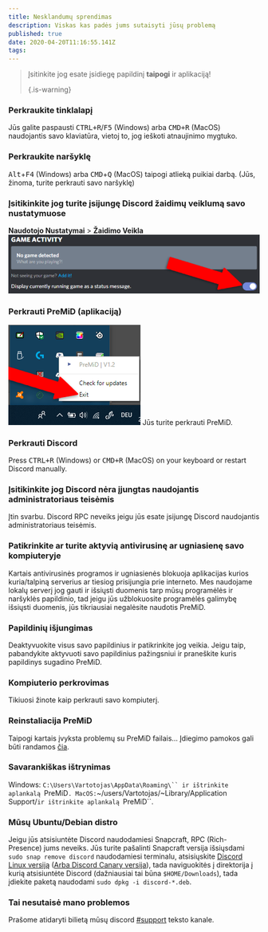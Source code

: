 ```yaml
---
title: Nesklandumų sprendimas
description: Viskas kas padės jums sutaisyti jūsų problemą
published: true
date: 2020-04-20T11:16:55.141Z
tags:
---
```


> Įsitinkite jog esate įsidiegę papildinį **taipogi** ir aplikaciją! 
> 
> {.is-warning}

### Perkraukite tinklalapį
Jūs galite paspausti <kbd>CTRL+R</kbd>/<kbd>F5</kbd> (Windows) arba <kbd>CMD+R</kbd> (MacOS) naudojantis savo klaviatūra, vietoj to, jog ieškoti atnaujinimo mygtuko.

### Perkraukite naršyklę
<kbd>Alt</kbd>+<kbd>F4</kbd> (Windows) arba <kbd>CMD</kbd>+<kbd>Q</kbd> (MacOS) taipogi atlieką puikiai darbą. (Jūs, žinoma, turite perkrauti savo naršyklę)

### Įsitikinkite jog turite įsijungę Discord žaidimų veiklumą savo nustatymuose
**Naudotojo Nustatymai** > **Žaidimo Veikla** ![gameactivity_edited.png](/gameactivity_edited.png)

### Perkrauti PreMiD (aplikaciją)
![quit.png](/quit.png) Jūs turite perkrauti PreMiD.

### Perkrauti Discord
Press <kbd>CTRL+R</kbd> (Windows) or <kbd>CMD+R</kbd> (MacOS) on your keyboard or restart Discord manually.

### Įsitikinkite jog Discord nėra įjungtas naudojantis administratoriaus teisėmis
Įtin svarbu. Discord RPC neveiks jeigu jūs esate įsijungę Discord naudojantis administratoriaus teisėmis.

### Patikrinkite ar turite aktyvią antivirusinę ar ugniasienę savo kompiuteryje
Kartais antivirusinės programos ir ugniasienės blokuoja aplikacijas kurios kuria/talpiną serverius ar tiesiog prisijungia prie interneto. Mes naudojame lokalų serverį jog gauti ir išsiųsti duomenis tarp mūsų programėlės ir naršyklės papildinio, tad jeigu jūs užblokuosite programėlės galimybę išsiųsti duomenis, jūs tikriausiai negalėsite naudotis PreMiD.

### Papildinių išjungimas
Deaktyvuokite visus savo papildinius ir patikrinkite jog veikia. Jeigu taip, pabandykite aktyvuoti savo papildinius pažingsniui ir praneškite kuris papildinys sugadino PreMiD.

### Kompiuterio perkrovimas
Tikiuosi žinote kaip perkrauti savo kompiuterį.

### Reinstaliacija PreMiD
Taipogi kartais įvyksta problemų su PreMiD failais... Įdiegimo pamokos gali būti randamos [čia](/install).

### Savarankiškas ištrynimas
Windows:    `C:\Users\Vartotojas\AppData\Roaming\`` ir ištrinkite aplankalą `PreMiD`.
MacOS:`~/users/Vartotojas/~Library/Application Support/`ir ištrinkite aplankalą `PreMiD``.

### Mūsų Ubuntu/Debian distro
Jeigu jūs atsisiuntėte Discord naudodamiesi Snapcraft, RPC (Rich-Presence) jums neveiks. Jūs turite pašalinti Snapcraft versija išsiųsdami `sudo snap remove discord` naudodamiesi terminalu, atsisiųskite [Discord Linux versiją](https://discordapp.com/api/download?platform=linux) ([Arba Discord Canary versija](https://discordapp.com/api/canary/download?platform=linux)), tada naviguokitės į direktorija į kurią atsisiuntėte Discord (dažniausiai tai būna `$HOME/Downloads`), tada įdiekite paketą naudodami `sudo dpkg -i discord-*.deb`.

### Tai nesutaisė mano problemos
Prašome atidaryti bilietą mūsų discord [#support](https://discord.gg/WvfVZ8T) teksto kanale.